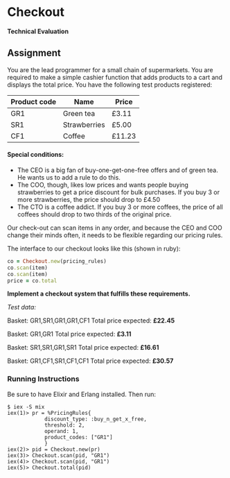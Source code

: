 # Checkout

**Technical Evaluation**

## Assignment

You are the lead programmer for a small chain of supermarkets. You are required to make a simple
cashier function that adds products to a cart and displays the total price.
You have the following test products registered:

Product code | Name | Price
-------------|------|--------
GR1 | Green tea | £3.11
SR1 | Strawberries | £5.00
CF1 | Coffee | £11.23

#### Special conditions:
* The CEO is a big fan of buy-one-get-one-free offers and of green tea. He wants us to add a
rule to do this.
* The COO, though, likes low prices and wants people buying strawberries to get a price
discount for bulk purchases. If you buy 3 or more strawberries, the price should drop to £4.50
* The CTO is a coffee addict. If you buy 3 or more coffees, the price of all coffees should drop
to two thirds of the original price.

Our check-out can scan items in any order, and because the CEO and COO change their minds often, it needs to be flexible regarding our pricing rules.

The interface to our checkout looks like this (shown in ruby):
```ruby
co = Checkout.new(pricing_rules)
co.scan(item)
co.scan(item)
price = co.total
```

__Implement a checkout system that fulfills these requirements.__

_Test data:_

Basket: GR1,SR1,GR1,GR1,CF1
Total price expected: __£22.45__

Basket: GR1,GR1
Total price expected: __£3.11__

Basket: SR1,SR1,GR1,SR1
Total price expected: __£16.61__

Basket: GR1,CF1,SR1,CF1,CF1
Total price expected: __£30.57__

### Running Instructions
Be sure to have Elixir and Erlang installed. Then run:

```
$ iex -S mix
iex(1)> pr = %PricingRules{
            discount_type: :buy_n_get_x_free,
            threshold: 2,
            operand: 1,
            product_codes: ["GR1"]
            }
iex(2)> pid = Checkout.new(pr)
iex(3)> Checkout.scan(pid, "GR1")
iex(4)> Checkout.scan(pid, "GR1")
iex(5)> Checkout.total(pid)
```

